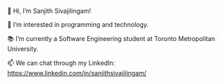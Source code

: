 👋 Hi, I’m Sanjith Sivajilingam!

👀 I’m interested in programming and technology.

📚 I’m currently a Software Engineering student at Toronto Metropolitan University.

📫 We can chat through my LinkedIn: https://www.linkedin.com/in/sanjithsivajilingam/
<!---
sanjithsivajilingam/sanjithsivajilingam is a ✨ special ✨ repository because its `README.md` (this file) appears on your GitHub profile.
You can click the Preview link to take a look at your changes.
--->
